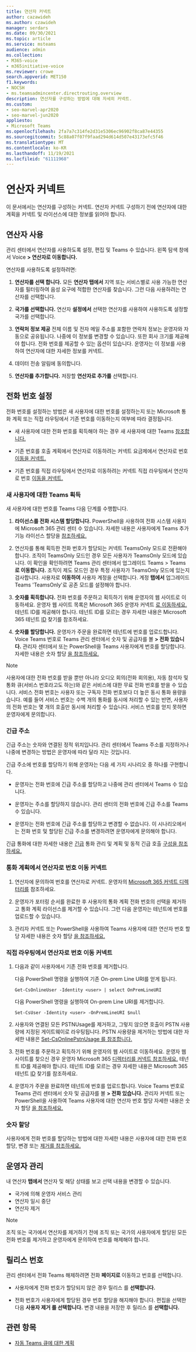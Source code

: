 ```yaml
---
title: 연산자 커넥트
author: cazawideh
ms.author: czawideh
manager: serdars
ms.date: 09/30/2021
ms.topic: article
ms.service: msteams
audience: admin
ms.collection:
- M365-voice
- m365initiative-voice
ms.reviewer: crowe
search.appverid: MET150
f1.keywords:
- NOCSH
- ms.teamsadmincenter.directrouting.overview
description: 연산자를 구성하는 방법에 대해 자세히 커넥트.
ms.custom:
- seo-marvel-apr2020
- seo-marvel-jun2020
appliesto:
- Microsoft Teams
ms.openlocfilehash: 2fa7a7c314fe2d31e5306ec96902f8ca87e44355
ms.sourcegitcommit: 5c88a07f07f9faad294d614d507e43173efc5f46
ms.translationtype: MT
ms.contentlocale: ko-KR
ms.lasthandoff: 11/19/2021
ms.locfileid: "61111968"
---
```

# <a name="configure-operator-connect"></a>연산자 커넥트

이 문서에서는 연산자를 구성하는 커넥트. 연산자 커넥트 구성하기 전에 연산자에 대한 [](operator-connect-plan.md) 계획을 커넥트 및 라이선스에 대한 정보를 읽어야 합니다.

## <a name="enable-an-operator"></a>연산자 사용

관리 센터에서 연산자를 사용하도록 설정, 편집 및 Teams 수 있습니다. 왼쪽 탐색 창에서 Voice **> 연산자로 이동합니다.**

연산자를 사용하도록 설정하려면:

1. **연산자를 선택 합니다.** 모든 **연산자 탭에서** 지역 또는 서비스별로 사용 가능한 연산자를 필터링하여 음성 요구에 적합한 연산자를 찾습니다. 그런 다음 사용하려는 연산자를 선택합니다.  

2. **국가를 선택합니다.** 연산자 **설정에서** 선택한 연산자를 사용하여 사용하도록 설정할 국가를 선택합니다.

3. **연락처 정보 제공** 전체 이름 및 전자 메일 주소를 포함한 연락처 정보는 운영자와 자동으로 공유됩니다. 나중에 이 정보를 변경할 수 있습니다. 또한 회사 크기를 제공해야 합니다. 전화 번호를 제공할 수 있는 옵션이 있습니다. 운영자는 이 정보를 사용하여 연산자에 대한 자세한 정보를 커넥트.

4. 데이터 전송 알림에 동의합니다.

5. **연산자를 추가합니다.** 저장할 **연산자로 추가를** 선택합니다.

## <a name="set-up-phone-numbers"></a>전화 번호 설정

전화 번호를 설정하는 방법은 새 사용자에 대한 번호를 설정하는지 또는 Microsoft 통화 계획 또는 직접 라우팅에서 기존 번호를 이동하는지 여부에 따라 결정됩니다.

- 새 사용자에 대한 전화 번호를 획득해야 하는 경우 새 사용자에 대한 Teams [참조합니다.](#acquire-numbers-for-new-teams-users)

- 기존 번호를 호출 계획에서 연산자로 이동하려는 커넥트 요금제에서 연산자로 번호 [이동을 커넥트.](#move-numbers-from-calling-plans-to-operator-connect)

- 기존 번호를 직접 라우팅에서 연산자로 이동하려는 커넥트 직접 라우팅에서 연산자로 번호 [이동을 커넥트.](#move-numbers-from-direct-routing-to-operator-connect)

### <a name="acquire-numbers-for-new-teams-users"></a>새 사용자에 대한 Teams 획득

새 사용자에 대한 번호를 Teams 다음 단계를 수행합니다.

1. **라이선스를 전화 시스템 할당합니다.** PowerShell을 사용하여 전화 시스템 사용자에 Microsoft 365 관리 센터 수 있습니다. 자세한 내용은 사용자에게 Teams 추가 기능 라이선스 할당을 [참조하세요.](teams-add-on-licensing/assign-teams-add-on-licenses.md)

2. 연산자를 통해 획득한 전화 번호가 할당되는 커넥트 TeamsOnly 모드로 전환해야 합니다. 조직이 TeamsOnly 모드인 경우 모든 사용자가 TeamsOnly 모드에 있습니다. 이 확인을 확인하려면 Teams 관리 센터에서 업그레이드 Teams > Teams **로 이동합니다.** 조직이 제도 모드인 경우 특정 사용자가 TeamsOnly 모드에 있는지 검사합니다. 사용자로 **이동하여** 사용자 계정을 선택합니다. 계정 **탭에서** 업그레이드  Teams 'TeamsOnly'로 공존 모드를 설정해야 합니다.

3. **숫자를 획득합니다.** 전화 번호를 주문하고 획득하기 위해 운영자의 웹 사이트로 이동하세요. 운영자 웹 사이트 목록은 Microsoft 365 운영자 커넥트 [로 이동하세요.](https://cloudpartners.transform.microsoft.com/practices/microsoft-365-for-operators/directory) 테넌트 ID를 제공해야 합니다. 테넌트 ID를 모르는 경우 자세한 내용은 Microsoft 365 테넌트 [ID](/onedrive/find-your-office-365-tenant-id) 찾기를 참조하세요.

4. **숫자를 할당합니다.** 운영자가 주문을 완료하면 테넌트에 번호를 업로드합니다. Voice Teams 번호로 Teams 관리 센터에서 숫자 및 공급자를 볼 **> 전화 있습니다.** 관리자 센터에서 또는 PowerShell을 Teams 사용자에게 번호를 할당합니다. 자세한 내용은 숫자 할당 [을 참조하세요.](#assign-numbers)

> [!NOTE]
> 사용자에 [](getting-phone-numbers-for-your-users.md)대한 전화 번호를 받을 뿐만 아니라 오디오 회의(전화 회의용), 자동 참석자 및 통화 큐(서비스 번호라고도 하는)와 같은 서비스에 대한 무료 전화 번호를 받을 수 있습니다. 서비스 전화 번호는 사용자 또는 구독자 전화 번호보다 더 높은 동시 통화 용량을 습니다. 예를 들어 서비스 번호는 수백 개의 통화를 동시에 처리할 수 있는 반면, 사용자의 전화 번호는 몇 개의 호출만 동시에 처리할 수 있습니다. 서비스 번호를 얻지 못하면 운영자에게 문의합니다.

### <a name="emergency-addresses"></a>긴급 주소

긴급 주소는 숫자와 연결된 정적 위치입니다. 관리 센터에서 Teams 주소를 지정하거나 나중에 변경하는 방법은 운영자에 따라 달라 지는 것입니다.

긴급 주소에 번호를 할당하기 위해 운영자는 다음 세 가지 시나리오 중 하나를 구현합니다.

- 운영자는 전화 번호에 긴급 주소를 할당하고 나중에 관리 센터에서 Teams 수 있습니다.

- 운영자는 주소를 할당하지 않습니다. 관리 센터의 전화 번호에 긴급 주소를 Teams 수 있습니다.

- 운영자는 전화 번호에 긴급 주소를 할당하고 변경할 수 없습니다. 이 시나리오에서는 전화 번호 및 할당된 긴급 주소를 변경하려면 운영자에게 문의해야 합니다.

긴급 통화에 대한 자세한 내용은 [긴급](what-are-emergency-locations-addresses-and-call-routing.md) 통화 관리 및 계획 및 동적 긴급 호출 [구성을 참조하세요.](configure-dynamic-emergency-calling.md)

### <a name="move-numbers-from-calling-plans-to-operator-connect"></a>통화 계획에서 연산자로 번호 이동 커넥트

1. 연산자에 문의하여 번호를 연산자로 커넥트. 운영자의 [Microsoft 365 커넥트 디렉터리를](https://cloudpartners.transform.microsoft.com/practices/microsoft-365-for-operators/directory) 참조하세요.

2. 운영자가 포터링 순서를 완료한 후 사용자의 통화 계획 전화 번호의 선택을 제거하고 통화 계획 라이선스를 제거할 수 있습니다. 그런 다음 운영자는 테넌트에 번호를 업로드할 수 있습니다.

3. 관리자 커넥트 또는 PowerShell을 사용하여 Teams 사용자에 대한 연산자 번호 할당 자세한 내용은 숫자 할당 [을 참조하세요.](#assign-numbers)

### <a name="move-numbers-from-direct-routing-to-operator-connect"></a>직접 라우팅에서 연산자로 번호 이동 커넥트

1. 다음과 같이 사용자에서 기존 전화 번호를 제거합니다.  

   다음 PowerShell 명령을 실행하여 기존 On-prem Line URI를 얻게 됩니다.

   ```
   Get-CsOnlineUser -Identity <user> | select OnPremLineURI 
   ```

   다음 PowerShell 명령을 실행하여 On-prem Line URI를 제거합니다.  

   ```
   Set-CsUser -Identity <user> -OnPremLineURI $null 
   ```

2. 사용자와 연결된 모든 PSTNUsage를 제거하고, 그렇지 않으면 호출이 PSTN 사용량에 지정된 게이트웨이로 라우팅됩니다. PSTN 사용량을 제거하는 방법에 대한 자세한 내용은 [Set-CsOnlinePstnUsage 를 참조합니다.](/powershell/module/skype/set-csonlinepstnusage?view=skype-ps)

3. 전화 번호를 주문하고 획득하기 위해 운영자의 웹 사이트로 이동하세요. 운영자 웹 사이트를 찾으신 경우 운영자 Microsoft 365 [디렉터리를 커넥트 참조하세요.](https://cloudpartners.transform.microsoft.com/practices/microsoft-365-for-operators/directory) 테넌트 ID를 제공해야 합니다. 테넌트 ID를 모르는 경우 자세한 내용은 Microsoft 365 테넌트 [ID](/onedrive/find-your-office-365-tenant-id) 찾기를 참조하세요.

4. 운영자가 주문을 완료하면 테넌트에 번호를 업로드합니다. Voice Teams 번호로 Teams 관리 센터에서 숫자 및 공급자를 볼 **> 전화 있습니다.** 관리자 커넥트 또는 PowerShell을 사용하여 Teams 사용자에 대한 연산자 번호 할당 자세한 내용은 숫자 할당 [을 참조하세요.](#assign-numbers)

### <a name="assign-numbers"></a>숫자 할당

사용자에게 전화 번호를 할당하는 방법에 대한 자세한 내용은 사용자에 대한 전화 번호 할당, 변경 또는 [제거를 참조하세요.](assign-change-or-remove-a-phone-number-for-a-user.md)

## <a name="manage-your-operators"></a>운영자 관리

내 연산자 **탭에서** 연산자 및 해당 상태를 보고 선택 내용을 변경할 수 있습니다.  

- 국가에 의해 운영자 서비스 관리
- 연산자 일시 중단
- 연산자 제거

> [!NOTE]
> 조직 또는 국가에서 연산자를 제거하기 전에 조직 또는 국가의 사용자에게 할당된 모든 전화 번호를 제거하고 운영자에게 문의하여 번호를 해제해야 합니다.

## <a name="release-numbers"></a>릴리스 번호

관리 센터에서 전화 Teams 해제하려면 전화 **페이지로** 이동하고 번호를 선택합니다.

- 사용자에게 전화 번호가 할당되지 않은 경우 릴리스 를 **선택합니다.**

- 전화 번호가 사용자에게 할당된 경우 번호 할당을 해지해야 합니다. 편집을 선택한 다음 **사용자 제거 를 선택합니다.**  변경 내용을 저장한 후 릴리스 를 **선택합니다.**

## <a name="related-topics"></a>관련 항목

- [자동 Teams 큐에 대한 계획](plan-auto-attendant-call-queue.md)
